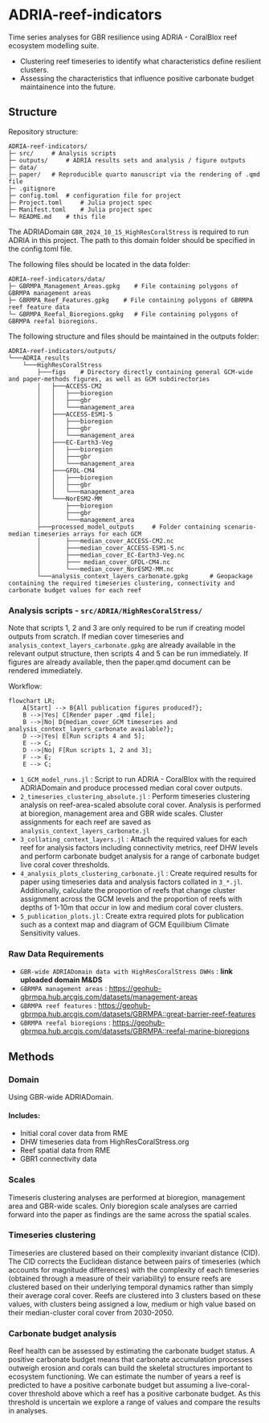 # ADRIA-reef-indicators

Time series analyses for GBR resilience using ADRIA - CoralBlox reef ecosystem modelling suite.
- Clustering reef timeseries to identify what characteristics define resilient clusters.
- Assessing the characteristics that influence positive carbonate budget maintainence into the future.

## Structure

Repository structure:
``` code
ADRIA-reef-indicators/
├─ src/     # Analysis scripts
├─ outputs/     # ADRIA results sets and analysis / figure outputs
├─ data/
├─ paper/   # Reproducible quarto manuscript via the rendering of .qmd file
├─ .gitignore
├─ config.toml  # configuration file for project
├─ Project.toml     # Julia project spec
├─ Manifest.toml    # Julia project spec
└─ README.md    # this file
```

The ADRIADomain `GBR_2024_10_15_HighResCoralStress` is required to run ADRIA in this project. The path to this domain folder should be specified in the config.toml file.

The following files should be located in the data folder:
``` code
ADRIA-reef-indicators/data/
├─ GBRMPA_Management_Areas.gpkg    # File containing polygons of GBRMPA management areas
├─ GBRMPA_Reef_Features.gpkg    # File containing polygons of GBRMPA reef feature data
└─ GBRMPA_Reefal_Bioregions.gpkg   # File containing polygons of GBRMPA reefal bioregions.
```

The following structure and files should be maintained in the outputs folder:
``` code
ADRIA-reef-indicators/outputs/
└───ADRIA_results
    └───HighResCoralStress
        ├───figs    # Directory directly containing general GCM-wide and paper-methods figures, as well as GCM subdirectories
        │   ├───ACCESS-CM2
        │   │   ├───bioregion
        │   │   ├───gbr
        │   │   └───management_area
        │   ├───ACCESS-ESM1-5
        │   │   ├───bioregion
        │   │   ├───gbr
        │   │   └───management_area
        │   ├───EC-Earth3-Veg
        │   │   ├───bioregion
        │   │   ├───gbr
        │   │   └───management_area
        │   ├───GFDL-CM4
        │   │   ├───bioregion
        │   │   ├───gbr
        │   │   └───management_area
        │   └───NorESM2-MM
        │       ├───bioregion
        │       ├───gbr
        │       └───management_area
        ├───processed_model_outputs     # Folder containing scenario-median timeseries arrays for each GCM
        │       ├───median_cover_ACCESS-CM2.nc
        │       ├───median_cover_ACCESS-ESM1-5.nc
        │       ├───median_cover_EC-Earth3-Veg.nc
        │       ├─── median_cover_GFDL-CM4.nc
        │       └───median_cover_NorESM2-MM.nc
        └───analysis_context_layers_carbonate.gpkg      # Geopackage containing the required timeseries clustering, connectivity and carbonate budget values for each reef
```

### Analysis scripts - `src/ADRIA/HighResCoralStress/`

Note that scripts 1, 2 and 3 are only required to be run if creating model outputs from scratch.
If median cover timeseries and `analysis_context_layers_carbonate.gpkg` are already available in the relevant output structure, then scripts 4 and 5 can be run immediately.
If figures are already available, then the paper.qmd document can be rendered immediately.

Workflow:
```mermaid
flowchart LR;
    A[Start] --> B{All publication figures produced?};
    B -->|Yes| C[Render paper .qmd file];
    B -->|No| D{median_cover_GCM timeseries and analysis_context_layers_carbonate available?};
    D -->|Yes| E[Run scripts 4 and 5];
    E --> C;
    D -->|No| F[Run scripts 1, 2 and 3];
    F --> E;
    E --> C;
```

- `1_GCM_model_runs.jl` : Script to run ADRIA - CoralBlox with the required ADRIADomain and produce processed median coral cover outputs.
- `2_timeseries_clustering_absolute.jl` : Perform timeseries clustering analysis on reef-area-scaled absolute coral cover. Analysis is performed at bioregion, management area and GBR wide scales. Cluster assignments for each reef are saved as `analysis_context_layers_carbonate.jl`
- `3_collating_context_layers.jl` : Attach the required values for each reef for analysis factors including connectivity metrics, reef DHW levels and perform carbonate budget analysis for a range of carbonate budget live coral cover thresholds.
- `4_analysis_plots_clustering_carbonate.jl` : Create required results for paper using timeseries data and analysis factors collated in `3_*.jl`. Additionally, calculate the proportion of reefs that change cluster assignment across the GCM levels and the proportion of reefs with depths of 1-10m that occur in low and medium coral cover clusters.
- `5_publication_plots.jl` : Create extra required plots for publication such as a context map and diagram of GCM Equilibium Climate Sensitivity values.

### Raw Data Requirements

- `GBR-wide ADRIADomain data with HighResCoralStress DWHs` : **link uploaded domain M&DS**
- `GBRMPA management areas` : https://geohub-gbrmpa.hub.arcgis.com/datasets/management-areas
- `GBRMPA reef features` : https://geohub-gbrmpa.hub.arcgis.com/datasets/GBRMPA::great-barrier-reef-features
- `GBRMPA reefal bioregions` : https://geohub-gbrmpa.hub.arcgis.com/datasets/GBRMPA::reefal-marine-bioregions

## Methods

### Domain

Using GBR-wide ADRIADomain.

#### Includes:

- Initial coral cover data from RME
- DHW timeseries data from HighResCoralStress.org
- Reef spatial data from RME
- GBR1 connectivity data

### Scales

Timeseris clustering analyses are performed at bioregion, management area and GBR-wide scales. Only bioregion scale analyses are carried forward into the paper as findings are the same across the spatial scales.

### Timeseries clustering

Timeseries are clustered based on their complexity invariant distance (CID). The CID
corrects the Euclidean distance between pairs of timeseries (which accounts for magnitude
differences) with the complexity of each timeseries (obtained through a measure of their
variability) to ensure reefs are clustered based on their underlying temporal dynamics
rather than simply their average coral cover.
Reefs are clustered into 3 clusters based on these values, with clusters being assigned a
low, medium or high value based on their median-cluster coral cover from 2030-2050.

### Carbonate budget analysis

Reef health can be assessed by estimating the carbonate budget status. A positive
carbonate budget means that carbonate accumulation processes outweigh erosion and corals
can build the skeletal structures important to ecosystem functioning. We can estimate the
number of years a reef is predicted to have a positive carbonate budget but assuming a
live-coral-cover threshold above which a reef has a positive carbonate budget.
As this threshold is uncertain we explore a range of values and compare the results in
analyses.